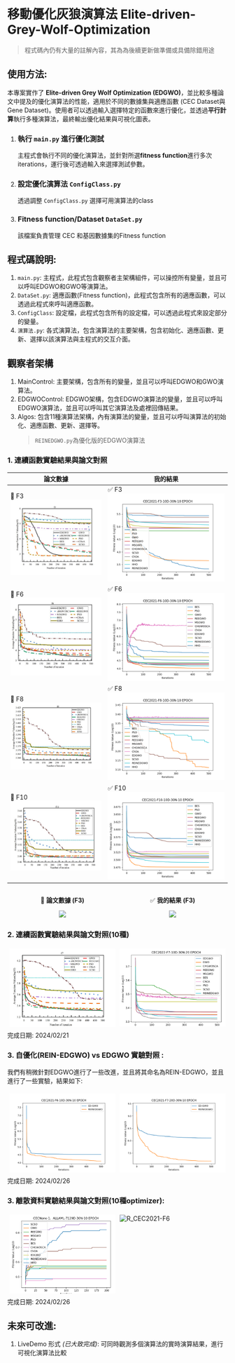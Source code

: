 # 移動優化灰狼演算法 Elite-driven-Grey-Wolf-Optimization
> 程式碼內仍有大量的註解內容，其為為後續更新做準備或具備除錯用途
## 使用方法: 
本專案實作了 **Elite-driven Grey Wolf Optimization (EDGWO)**，並比較多種論文中提及的優化演算法的性能，適用於不同的數據集與適應函數 (CEC Dataset與Gene Dataset)。使用者可以透過輸入選擇特定的函數來進行優化，並透過**平行計算**執行多種演算法，最終輸出優化結果與可視化圖表。
1. ### 執行 `main.py` 進行優化測試
   主程式會執行不同的優化演算法，並針對所選**fitness function**進行多次iterations，運行後可透過輸入來選擇測試參數。
2. ### 設定優化演算法 `ConfigClass.py`
   透過調整 `ConfigClass.py` 選擇可用演算法的class
3. ### Fitness function/Dataset `DataSet.py`
   該檔案負責管理 CEC 和基因數據集的Fitness function

## 程式碼說明:
1. `main.py`: 主程式，此程式包含觀察者主架構組件，可以操控所有變量，並且可以呼叫EDGWO和GWO等演算法。
2. `DataSet.py`: 適應函數(Fitness function)，此程式包含所有的適應函數，可以透過此程式來呼叫適應函數。
3. `ConfigClass`: 設定檔，此程式包含所有的設定檔，可以透過此程式來設定部分的變量。
3. `演算法.py`: 各式演算法，包含演算法的主要架構，包含初始化、適應函數、更新、選擇以該演算法與主程式的交互介面。


## 觀察者架構
1. MainControl: 主要架構，包含所有的變量，並且可以呼叫EDGWO和GWO演算法。
2. EDGWOControl: EDGWO架構，包含EDGWO演算法的變量，並且可以呼叫EDGWO演算法，並且可以呼叫其它演算法及處裡回傳結果。
3. Algos: 包含11種演算法架構，內有演算法的變量，並且可以呼叫演算法的初始化、適應函數、更新、選擇等。
   > `REINEDGWO.py`為優化版的EDGWO演算法


### 1. 連續函數實驗結果與論文對照
| 論文數據 | 我的結果 |
|----------|---------|
| 📌 F3 ![論文 F3](./convergence_curve/CEC2021/2021_F3_10D_paper.jpg) | ✅ F3 ![我的 F3](./convergence_curve/CEC2021/2021_F3_10D.png) |
| 📌 F6 ![論文 F6](./convergence_curve/CEC2021/2021_F6_10D_paper.jpg) | ✅ F6 ![我的 F6](./convergence_curve/CEC2021/2021_F6_10D.png) |
| 📌 F8 ![論文 F8](./convergence_curve/CEC2021/2021_F8_10D_paper.jpg) | ✅ F8 ![我的 F8](./convergence_curve/CEC2021/2021_F8_10D.png) |
| 📌 F10 ![論文 F10](./convergence_curve/CEC2021/2021_F10_10D_paper.jpg) | ✅ F10 ![我的 F10](./convergence_curve/CEC2021/2021_F10_10D.png) |

<div style="display: flex; flex-wrap: wrap; align-items: center;">
    <div style="flex: 1; text-align: center;">
        <p>📌 <b>論文數據 (F3)</b></p>
        <img src="./results/paper_F3.png" width="400">
    </div>
    <div style="flex: 1; text-align: center;">
        <p>✅ <b>我的結果 (F3)</b></p>
        <img src="./results/my_F3.png" width="400">
    </div>
</div>

### 2. 連續函數實驗結果與論文對照(10種)
<div>
    <div style="display: flex; flex-wrap: wrap;">
        <div style="flex: 1; padding: 5px;">
            <img src="./_OLD_EXP_PIC/P_CEC2021-F7.png" alt="P_CEC2021-F6" style="width: 100%;">
        </div>
        <div style="flex: 1; padding: 5px;">
            <img src="_EXP_PIC\CEC-2022-F7-10D.png" 
            alt="R_CEC2021-F6" style="width: 100%;">
        </div>
    </div>
    完成日期: 2024/02/21
</div>

### 3. 自優化(REIN-EDGWO) vs EDGWO 實驗對照 :
我們有稍微針對EDGWO進行了一些改進，並且將其命名為REIN-EDGWO，並且進行了一些實驗，結果如下:
<div>
    <div style="display: flex; flex-wrap: wrap;">
        <div style="flex: 1; padding: 5px;">
            <img src="_EDGWO vs. REIN_EDGWO\2021_F6_10D.png" alt="P_CEC2021-F6" style="width: 100%;">
        </div>
        <div style="flex: 1; padding: 5px;">
            <img src="_EDGWO vs. REIN_EDGWO\2021_F7_20D.png" alt="R_CEC2021-F6" style="width: 100%;">
        </div>
    </div>
    完成日期: 2024/02/26
</div>

### 3. 離散資料實驗結果與論文對照(10種optimizer):

<div>
    <div style="display: flex; flex-wrap: wrap;">
        <div style="flex: 1; padding: 5px;">
            <img src="_EXP_PIC\GENE-ALLAML-30N.png" alt="P_CEC2021-F6" style="width: 100%;">
        </div>
        <div style="flex: 1; padding: 5px;">
            <img src="_" alt="R_CEC2021-F6" style="width: 100%;">
        </div>
    </div>
    完成日期: 2024/02/26
</div>





## 未來可改進: 
1. LiveDemo 形式 _(已大致完成)_: 可同時觀測多個演算法的實時演算結果，進行可視化演算法比較
